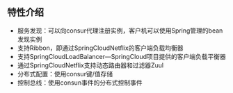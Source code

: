 ## 特性介绍

* 服务发现：可以向consur代理注册实例，客户机可以使用Spring管理的bean发现实例
* 支持Ribbon，即通过SpringCloudNetflix的客户端负载均衡器
* 支持SpringCloudLoadBalancer—SpringCloud项目提供的客户端负载平衡器
* 通过SpringCloudNetflix支持动态路由器和过滤器Zuul
* 分布式配置：使用consur键/值存储
* 控制总线：使用consun事件的分布式控制事件

